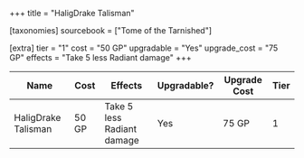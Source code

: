 +++
title = "HaligDrake Talisman"

[taxonomies]
sourcebook = ["Tome of the Tarnished"]

[extra]
tier = "1"
cost = "50 GP"
upgradable = "Yes"
upgrade_cost = "75 GP"
effects = "Take 5 less Radiant damage"
+++

| Name                          | Cost    | Effects                                                                                           | Upgradable? | Upgrade Cost | Tier |
| ----------------------------- | ------- | ----------------------------------------------------------------------------------------------- | ----------- | ------------ | ---- |
| HaligDrake Talisman | 50 GP | Take 5 less Radiant damage | Yes | 75 GP | 1 |
